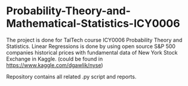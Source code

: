 # Probability-Theory-and-Mathematical-Statistics-ICY0006


The project is done for  TalTech course  ICY0006 Probability Theory and Statistics. 
Linear Regressions is done by using open source S&P 500 companies historical prices with fundamental data of
New York Stock Exchange in Kaggle. (could be found in https://www.kaggle.com/dgawlik/nyse)

Repository contains all related .py script and reports.

